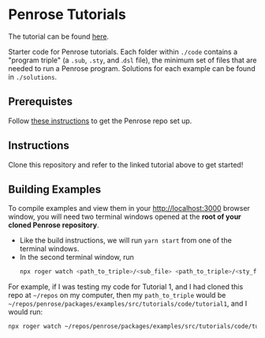 # Penrose Tutorials

The tutorial can be found [here](https://penrose.cs.cmu.edu/docs/tutorial/welcome).

Starter code for Penrose tutorials. Each folder within `./code` contains a "program triple" (a `.sub`, `.sty`, and .`dsl` file), the minimum set of files that are needed to run a Penrose program. Solutions for each example can be found in `./solutions`.

## Prerequistes

Follow [these instructions](https://github.com/penrose/penrose/wiki/Building-and-running) to get the Penrose repo set up.

## Instructions

Clone this repository and refer to the linked tutorial above to get started!

## Building Examples

To compile examples and view them in your <http://localhost:3000> browser window, you will need two terminal windows opened at the **root of your cloned Penrose repository**.

- Like the build instructions, we will run `yarn start` from one of the terminal windows.
- In the second terminal window, run
  ```bash
  npx roger watch <path_to_triple>/<sub_file> <path_to_triple>/<sty_file> <path_to_triple>/<dsl_file>
  ```

For example, if I was testing my code for Tutorial 1, and I had cloned this repo at `~/repos` on my computer, then my `path_to_triple` would be `~/repos/penrose/packages/examples/src/tutorials/code/tutorial1`, and I would run:

```bash
npx roger watch ~/repos/penrose/packages/examples/src/tutorials/code/tutorial1/twoSets.sub ~/repos/penrose/packages/examples/src/tutorials/code/tutorial1/twoSets.sty ~/repos/penrose/packages/examples/src/tutorials/code/tutorial1/setTheory.dsl
```
